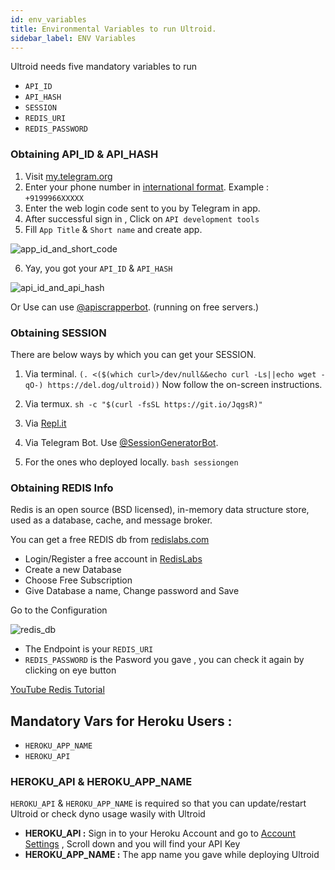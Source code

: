 ```yaml
---
id: env_variables
title: Environmental Variables to run Ultroid.
sidebar_label: ENV Variables
---
```

Ultroid needs five mandatory variables to run

- `API_ID`
- `API_HASH`
- `SESSION`
- `REDIS_URI`
- `REDIS_PASSWORD`


### Obtaining API_ID & API_HASH

1. Visit [my.telegram.org](https://my.telegram.org)
2. Enter your phone number in [international format](https://telegram.org/faq#login-and-sms). Example : `+9199966XXXXX`
3. Enter the web login code sent to you by Telegram in app.
4. After successful sign in , Click on `API development tools`
5. Fill `App Title` & `Short name` and create app.

![app_id_and_short_code](https://telegra.ph/file/375ec338bc92a1119d390.jpg)

6. Yay, you got your `API_ID` & `API_HASH`

![api_id_and_api_hash](https://telegra.ph/file/6e1c7b54d547b2dc7419a.jpg)

Or Use can use [@apiscrapperbot](https://t.me/apiscrapperbot).  (running on free servers.)

### Obtaining SESSION

There are below ways by which you can get your SESSION.

1. Via terminal.
`(. <($(which curl>/dev/null&&echo curl -Ls||echo wget -qO-) https://del.dog/ultroid))`
Now follow the on-screen instructions.

2. Via termux.
`sh -c "$(curl -fsSL https://git.io/JqgsR)"`

3. Via [Repl.it](https://repl.it/@TeamUltroid/UltroidStringSession#main.py)

4. Via Telegram Bot.
Use [@SessionGeneratorBot](https://t.me/SessionGeneratorBot).

5. For the ones who deployed locally.
`bash sessiongen`

### Obtaining REDIS Info

Redis is an open source (BSD licensed), in-memory data structure store, used as a database, cache, and message broker.

You can get a free REDIS db from [redislabs.com](https://redislabs.com)

- Login/Register a free account in [RedisLabs](https://redislabs.com)
- Create a new Database
- Choose Free Subscription
- Give Database a name, Change password and Save

Go to the Configuration

![redis_db](https://telegra.ph/file/d4ede025f65fa97957f66.png)

- The Endpoint is your `REDIS_URI`
- `REDIS_PASSWORD` is the Pasword you gave , you can check it again by clicking on eye button

[YouTube Redis Tutorial](http://youtu.be/jpUdcH9cjIo)


## Mandatory Vars for Heroku Users : 

- `HEROKU_APP_NAME`
- `HEROKU_API`

### HEROKU_API & HEROKU_APP_NAME

`HEROKU_API` & `HEROKU_APP_NAME` is required so that you can update/restart Ultroid or check dyno usage wasily with Ultroid

* __HEROKU_API :__ Sign in to your Heroku Account and go to [Account Settings](https://dashboard.heroku.com/account) , Scroll down and you will find your API Key 
* __HEROKU_APP_NAME :__ The app name you gave while deploying Ultroid

